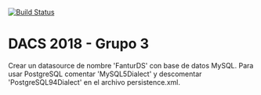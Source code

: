 [![Build Status](https://api.travis-ci.org/maxisanchez227/cliente-servidor.svg?branch=master)](https://travis-ci.org/maxisanchez227/cliente-servidor)

# DACS 2018 - Grupo 3
Crear un datasource de nombre 'FanturDS' con base de datos MySQL. 
Para usar PostgreSQL comentar 'MySQL5Dialect' y descomentar 'PostgreSQL94Dialect' en el archivo persistence.xml.
